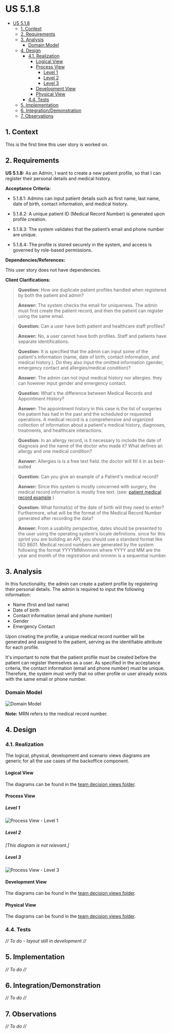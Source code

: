 # US 5.1.8

<!-- TOC -->
- [US 5.1.8](#us-518)
  - [1. Context](#1-context)
  - [2. Requirements](#2-requirements)
  - [3. Analysis](#3-analysis)
    - [Domain Model](#domain-model)
  - [4. Design](#4-design)
    - [4.1. Realization](#41-realization)
      - [Logical View](#logical-view)
      - [Process View](#process-view)
        - [Level 1](#level-1)
        - [Level 2](#level-2)
        - [Level 3](#level-3)
      - [Development View](#development-view)
      - [Physical View](#physical-view)
    - [4.4. Tests](#44-tests)
  - [5. Implementation](#5-implementation)
  - [6. Integration/Demonstration](#6-integrationdemonstration)
  - [7. Observations](#7-observations)
<!-- TOC -->

## 1. Context

This is the first time this user story is worked on.

## 2. Requirements

**US 5.1.8:** As an Admin, I want to create a new patient profile, so that I can register their personal details and medical history.

**Acceptance Criteria:**

- 5.1.8.1:  Admins can input patient details such as first name, last name, date of birth, contact information, and medical history.

- 5.1.8.2: A unique patient ID (Medical Record Number) is generated upon profile creation.

- 5.1.8.3: The system validates that the patient’s email and phone number are unique.

- 5.1.8.4: The profile is stored securely in the system, and access is governed by role-based permissions.

**Dependencies/References:**

This user story does not have dependencies.

**Client Clarifications:**

> **Question:** How are duplicate patient profiles handled when registered by both the patient and admin?
>
> **Answer:** The system checks the email for uniqueness. The admin must first create the patient record, and then the patient can register using the same email.

> **Question:** Can a user have both patient and healthcare staff profiles?
>
> **Answer:** No, a user cannot have both profiles. Staff and patients have separate identifications.

> **Question:**  It is specified that the admin can input some of the patient's information (name, date of birth, contact information, and medical history.). Do they also input the omitted information (gender, emergency contact and allergies/medical condition)?
>
> **Answer:** The admin can not input medical history nor allergies. they can however input gender and emergency contact.

> **Question:** What's the difference between Medical Records and Appointment History?
>
> **Asnwer:** The appointment history in this case is the list of surgeries the patient has had in the past and the scheduled or requested operations. A medical record is a comprehensive and organized collection of information about a patient's medical history, diagnoses, treatments, and healthcare interactions.

> **Question:** In an allergy record, is it necessary to include the date of diagnosis and the name of the doctor who made it?
What defines an allergy and one medical condition?
>
> **Asnwer:** Allergies is is a free text field. the doctor will fill it in as best-suited

> **Question:** Can you give an example of a Patient's medical record?
>
> **Asnwer:** Since this system is mostly concerned with surgery, the medical record information is mostly free text. (see: [patient medical record example](patient-record-example.txt) )

> **Question:** What format(s) of the date of birth will they need to enter? Furthermore, what will be the format of the Medical Record Number generated after recording the data?
>
> **Answer:** From a usability perspective, dates should be presented to the user using the operating system's locale definitions. since for this sprint you are building an API, you should use a standard format like ISO 8601. Medical record numbers are generated by the system following the format YYYYMMnnnnnn where YYYY and MM are the year and month of the registration and nnnnnn is a sequential number.




## 3. Analysis

In this functionality, the admin can create a patient profile by registering their personal details. The admin is required to input the following information:

- Name (first and last name)
- Date of birth
- Contact information (email and phone number)
- Gender
- Emergency Contact

Upon creating the profile, a unique medical record number will be generated and assigned to the patient, serving as the identifiable attribute for each profile.

It's important to note that the patient profile must be created before the patient can register themselves as a user. As specified in the acceptance criteria, the contact information (email and phone number) must be unique. Therefore, the system must verify that no other profile or user already exists with the same email or phone number.

### Domain Model

![Domain Model](diagrams/domain-model.svg)

**Note:** MRN refers to the medical record number.

## 4. Design

### 4.1. Realization

The logical, physical, development and scenario views diagrams are generic for all the use cases of the backoffice component.

#### Logical View

The diagrams can be found in the [team decision views folder](../../team-decisions/views/general-views.md#1-logical-view).


#### Process View

##### Level 1

![Process View - Level 1](diagrams/level-1-process-view.svg)

##### Level 2

_[This diagram is not relevant.]_

##### Level 3

![Process View - Level 3](diagrams/level-3-process-view.svg)

#### Development View

The diagrams can be found in the [team decision views folder](../../team-decisions/views/general-views.md#3-development-view).

#### Physical View

The diagrams can be found in the [team decision views folder](../../team-decisions/views/general-views.md#4-physical-view).



### 4.4. Tests

_// To do - layout still in development //_

## 5. Implementation

_// To do //_

## 6. Integration/Demonstration

_// To do //_

## 7. Observations

_// To do //_

